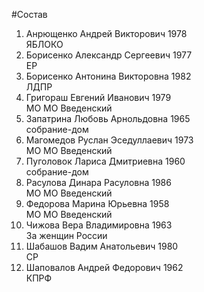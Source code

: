 #Состав
1. Анрющенко Андрей Викторович 1978   
    ЯБЛОКО
2. Борисенко Александр Сергеевич 1977   
    ЕР
3. Борисенко Антонина Викторовна 1982   
    ЛДПР
4. Григораш Евгений Иванович 1979   
    МО МО Введенский
5. Запатрина Любовь Арнольдовна 1965   
    собрание-дом
6. Магомедов Руслан Эседуллаевич 1973   
    МО МО Введенский
7. Пуголовок Лариса Дмитриевна 1960   
    собрание-дом
8. Расулова Динара Расуловна 1986   
    МО МО Введенский
9. Федорова Марина Юрьевна 1958   
    МО МО Введенский
10. Чижова Вера Владимировна 1963   
    За женщин России
11. Шабашов Вадим Анатольевич 1980   
    СР
12. Шаповалов Андрей Федорович 1962   
    КПРФ
